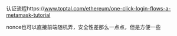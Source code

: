 认证流程https://www.toptal.com/ethereum/one-click-login-flows-a-metamask-tutorial

nonce也可以直接前端随机弄，安全性差那么一点点，但是方便一些